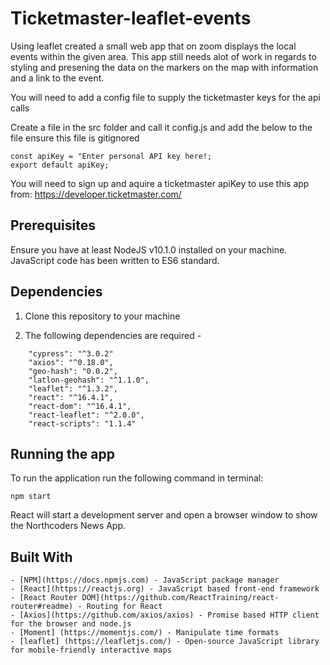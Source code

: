 # Ticketmaster-leaflet-events
Using leaflet created a small web app that on zoom displays the local events within the given area. This app still needs alot of work in regards to styling and presening the data on the markers on the map with information and a link to the event.

You will need to add a config file to supply the ticketmaster keys for the api calls 

Create a file in the src folder and call it config.js and add the below to the file ensure this file is gitignored

```
const apiKey = "Enter personal API key here!;
export default apiKey;
```
You will need to sign up and aquire a ticketmaster apiKey to use this app from: https://developer.ticketmaster.com/

## Prerequisites

Ensure you have at least NodeJS v10.1.0 installed on your machine. JavaScript code has been written to ES6 standard.


## Dependencies

1.  Clone this repository to your machine

2. The following dependencies are required -
```
    "cypress": "^3.0.2"
    "axios": "^0.18.0",
    "geo-hash": "0.0.2",
    "latlon-geohash": "^1.1.0",
    "leaflet": "^1.3.2",
    "react": "^16.4.1",
    "react-dom": "^16.4.1",
    "react-leaflet": "^2.0.0",
    "react-scripts": "1.1.4"
```

## Running the app

To run the application run the following command in terminal:

```
npm start
```

React will start a development server and open a browser window to show the Northcoders News App.

## Built With

```
- [NPM](https://docs.npmjs.com) - JavaScript package manager
- [React](https://reactjs.org) - JavaScript based front-end framework
- [React Router DOM](https://github.com/ReactTraining/react-router#readme) - Routing for React
- [Axios](https://github.com/axios/axios) - Promise based HTTP client for the browser and node.js
- [Moment] (https://momentjs.com/) - Manipulate time formats  
- [leaflet] (https://leafletjs.com/) - Open-source JavaScript library for mobile-friendly interactive maps
```
